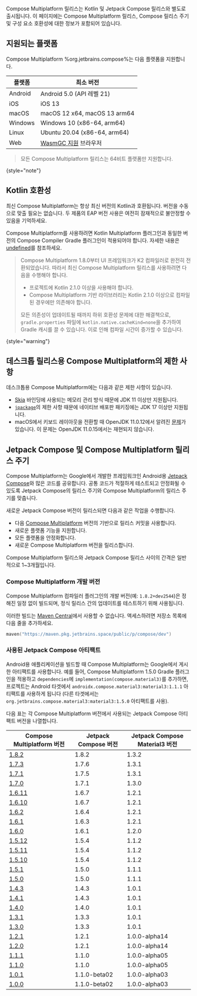 [//]: # (title: 호환성 및 버전)

Compose Multiplatform 릴리스는 Kotlin 및 Jetpack Compose 릴리스와 별도로 출시됩니다. 이 페이지에는 Compose Multiplatform 릴리스, Compose 릴리스 주기 및 구성 요소 호환성에 대한 정보가 포함되어 있습니다.

## 지원되는 플랫폼

Compose Multiplatform %org.jetbrains.compose%는 다음 플랫폼을 지원합니다.

| 플랫폼  | 최소 버전                                                                                        |
|---------|--------------------------------------------------------------------------------------------------|
| Android | Android 5.0 (API 레벨 21)                                                                        |
| iOS     | iOS 13                                                                                           |
| macOS   | macOS 12 x64, macOS 13 arm64                                                                     |
| Windows | Windows 10 (x86-64, arm64)                                                                       |
| Linux   | Ubuntu 20.04 (x86-64, arm64)                                                                     |
| Web     | [WasmGC 지원](https://kotlinlang.org/docs/wasm-troubleshooting.html#browser-versions) 브라우저 |

[//]: # (https://youtrack.jetbrains.com/issue/CMP-7539)

> 모든 Compose Multiplatform 릴리스는 64비트 플랫폼만 지원합니다.
>
{style="note"}

## Kotlin 호환성

최신 Compose Multiplatform는 항상 최신 버전의 Kotlin과 호환됩니다. 버전을 수동으로 맞출 필요는 없습니다. 두 제품의 EAP 버전 사용은 여전히 잠재적으로 불안정할 수 있음을 기억하세요.

Compose Multiplatform를 사용하려면 Kotlin Multiplatform 플러그인과 동일한 버전의 Compose Compiler Gradle 플러그인이 적용되어야 합니다. 자세한 내용은 [undefined](compose-compiler.md#migrating-a-compose-multiplatform-project)를 참조하세요.

> Compose Multiplatform 1.8.0부터 UI 프레임워크가 K2 컴파일러로 완전히 전환되었습니다. 따라서 최신 Compose Multiplatform 릴리스를 사용하려면 다음을 수행해야 합니다.
> * 프로젝트에 Kotlin 2.1.0 이상을 사용해야 합니다.
> * Compose Multiplatform 기반 라이브러리는 Kotlin 2.1.0 이상으로 컴파일된 경우에만 의존해야 합니다.
>
> 모든 의존성이 업데이트될 때까지 하위 호환성 문제에 대한 해결책으로, `gradle.properties` 파일에 `kotlin.native.cacheKind=none`을 추가하여 Gradle 캐시를 끌 수 있습니다. 이로 인해 컴파일 시간이 증가할 수 있습니다.
>
{style="warning"}

## 데스크톱 릴리스용 Compose Multiplatform의 제한 사항

데스크톱용 Compose Multiplatform에는 다음과 같은 제한 사항이 있습니다.

* [Skia](https://skia.org/) 바인딩에 사용되는 메모리 관리 방식 때문에 JDK 11 이상만 지원됩니다.
* [`jpackage`](https://docs.oracle.com/en/java/javase/17/docs/specs/man/jpackage.html)의 제한 사항 때문에 네이티브 배포판 패키징에는 JDK 17 이상만 지원됩니다.
* macOS에서 키보드 레이아웃을 전환할 때 OpenJDK 11.0.12에서 알려진 [문제](https://github.com/JetBrains/compose-multiplatform/issues/940)가 있습니다. 이 문제는 OpenJDK 11.0.15에서는 재현되지 않습니다.

## Jetpack Compose 및 Compose Multiplatform 릴리스 주기

Compose Multiplatform는 Google에서 개발한 프레임워크인 Android용 [Jetpack Compose](https://developer.android.com/jetpack/compose)와 많은 코드를 공유합니다. 공통 코드가 적절하게 테스트되고 안정화될 수 있도록 Jetpack Compose의 릴리스 주기와 Compose Multiplatform의 릴리스 주기를 맞춥니다.

새로운 Jetpack Compose 버전이 릴리스되면 다음과 같은 작업을 수행합니다.

* 다음 [Compose Multiplatform](https://github.com/JetBrains/androidx) 버전의 기반으로 릴리스 커밋을 사용합니다.
* 새로운 플랫폼 기능을 지원합니다.
* 모든 플랫폼을 안정화합니다.
* 새로운 Compose Multiplatform 버전을 릴리스합니다.

Compose Multiplatform 릴리스와 Jetpack Compose 릴리스 사이의 간격은 일반적으로 1~3개월입니다.

### Compose Multiplatform 개발 버전

Compose Multiplatform 컴파일러 플러그인의 개발 버전(예: `1.8.2+dev2544`)은 정해진 일정 없이 빌드되며, 정식 릴리스 간의 업데이트를 테스트하기 위해 사용됩니다.

이러한 빌드는 [Maven Central](https://central.sonatype.com/)에서 사용할 수 없습니다. 액세스하려면 저장소 목록에 다음 줄을 추가하세요.

```kotlin
maven("https://maven.pkg.jetbrains.space/public/p/compose/dev")
```

### 사용된 Jetpack Compose 아티팩트

Android용 애플리케이션을 빌드할 때 Compose Multiplatform는 Google에서 게시한 아티팩트를 사용합니다. 예를 들어, Compose Multiplatform 1.5.0 Gradle 플러그인을 적용하고 `dependencies`에 `implementation(compose.material3)`를 추가하면, 프로젝트는 Android 타겟에서 `androidx.compose.material3:material3:1.1.1` 아티팩트를 사용하게 됩니다 (다른 타겟에서는 `org.jetbrains.compose.material3:material3:1.5.0` 아티팩트를 사용).

다음 표는 각 Compose Multiplatform 버전에서 사용되는 Jetpack Compose 아티팩트 버전을 나열합니다.

| Compose Multiplatform 버전                                                    | Jetpack Compose 버전 | Jetpack Compose Material3 버전 |
|-------------------------------------------------------------------------------|----------------------|--------------------------------|
| [1.8.2](https://github.com/JetBrains/compose-multiplatform/releases/tag/v1.8.2) | 1.8.2                | 1.3.2                          |
| [1.7.3](https://github.com/JetBrains/compose-multiplatform/releases/tag/v1.7.3) | 1.7.6                | 1.3.1                          |
| [1.7.1](https://github.com/JetBrains/compose-multiplatform/releases/tag/v1.7.1) | 1.7.5                | 1.3.1                          |
| [1.7.0](https://github.com/JetBrains/compose-multiplatform/releases/tag/v1.7.0) | 1.7.1                | 1.3.0                          |
| [1.6.11](https://github.com/JetBrains/compose-multiplatform/releases/tag/v1.6.11) | 1.6.7                | 1.2.1                          |
| [1.6.10](https://github.com/JetBrains/compose-multiplatform/releases/tag/v1.6.10) | 1.6.7                | 1.2.1                          |
| [1.6.2](https://github.com/JetBrains/compose-multiplatform/releases/tag/v1.6.2) | 1.6.4                | 1.2.1                          |
| [1.6.1](https://github.com/JetBrains/compose-multiplatform/releases/tag/v1.6.1) | 1.6.3                | 1.2.1                          |
| [1.6.0](https://github.com/JetBrains/compose-multiplatform/releases/tag/v1.6.0) | 1.6.1                | 1.2.0                          |
| [1.5.12](https://github.com/JetBrains/compose-multiplatform/releases/tag/v1.5.12) | 1.5.4                | 1.1.2                          |
| [1.5.11](https://github.com/JetBrains/compose-multiplatform/releases/tag/v1.5.11) | 1.5.4                | 1.1.2                          |
| [1.5.10](https://github.com/JetBrains/compose-multiplatform/releases/tag/v1.5.10) | 1.5.4                | 1.1.2                          |
| [1.5.1](https://github.com/JetBrains/compose-multiplatform/releases/tag/v1.5.1) | 1.5.0                | 1.1.1                          |
| [1.5.0](https://github.com/JetBrains/compose-multiplatform/releases/tag/v1.5.0) | 1.5.0                | 1.1.1                          |
| [1.4.3](https://github.com/JetBrains/compose-multiplatform/releases/tag/v1.4.3) | 1.4.3                | 1.0.1                          |
| [1.4.1](https://github.com/JetBrains/compose-multiplatform/releases/tag/v1.4.1) | 1.4.3                | 1.0.1                          |
| [1.4.0](https://github.com/JetBrains/compose-multiplatform/releases/tag/v1.4.0) | 1.4.0                | 1.0.1                          |
| [1.3.1](https://github.com/JetBrains/compose-multiplatform/releases/tag/v1.3.1) | 1.3.3                | 1.0.1                          |
| [1.3.0](https://github.com/JetBrains/compose-multiplatform/releases/tag/v1.3.0) | 1.3.3                | 1.0.1                          |
| [1.2.1](https://github.com/JetBrains/compose-multiplatform/releases/tag/v1.2.1) | 1.2.1                | 1.0.0-alpha14                  |
| [1.2.0](https://github.com/JetBrains/compose-multiplatform/releases/tag/v1.2.0) | 1.2.1                | 1.0.0-alpha14                  |
| [1.1.1](https://github.com/JetBrains/compose-multiplatform/releases/tag/v1.1.1) | 1.1.0                | 1.0.0-alpha05                  |
| [1.1.0](https://github.com/JetBrains/compose-multiplatform/releases/tag/v1.1.0) | 1.1.0                | 1.0.0-alpha05                  |
| [1.0.1](https://github.com/JetBrains/compose-multiplatform/releases/tag/v1.0.1) | 1.1.0-beta02         | 1.0.0-alpha03                  |
| [1.0.0](https://github.com/JetBrains/compose-multiplatform/releases/tag/v1.0.0) | 1.1.0-beta02         | 1.0.0-alpha03                  |